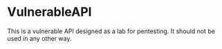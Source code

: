# VulnerableAPI
This is a vulnerable API designed as a lab for pentesting. It should not be used in any other way.
